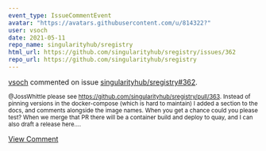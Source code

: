 ```yaml
---
event_type: IssueCommentEvent
avatar: "https://avatars.githubusercontent.com/u/814322?"
user: vsoch
date: 2021-05-11
repo_name: singularityhub/sregistry
html_url: https://github.com/singularityhub/sregistry/issues/362
repo_url: https://github.com/singularityhub/sregistry
---
```


<a href='https://github.com/vsoch' target='_blank'>vsoch</a> commented on issue <a href='https://github.com/singularityhub/sregistry/issues/362' target='_blank'>singularityhub/sregistry#362</a>.

<small>@JossWhittle please see https://github.com/singularityhub/sregistry/pull/363. Instead of pinning versions in the docker-compose (which is hard to maintain) I added a section to the docs, and comments alongside the image names. When you get a chance could you please test? When we merge that PR there will be a container build and deploy to quay, and I can also draft a release here....</small>

<a href='https://github.com/singularityhub/sregistry/issues/362' target='_blank'>View Comment</a>